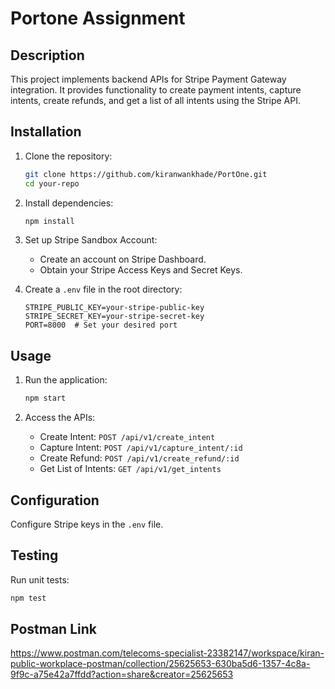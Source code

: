 # Portone Assignment

## Description
This project implements backend APIs for Stripe Payment Gateway integration. It provides functionality to create payment intents, capture intents, create refunds, and get a list of all intents using the Stripe API.

## Installation
1. Clone the repository:

    ```bash
    git clone https://github.com/kiranwankhade/PortOne.git
    cd your-repo
    ```

2. Install dependencies:

    ```bash
    npm install
    ```

3. Set up Stripe Sandbox Account:
   - Create an account on Stripe Dashboard.
   - Obtain your Stripe Access Keys and Secret Keys.

4. Create a `.env` file in the root directory:

    ```
    STRIPE_PUBLIC_KEY=your-stripe-public-key
    STRIPE_SECRET_KEY=your-stripe-secret-key
    PORT=8000  # Set your desired port
    ```

## Usage
1. Run the application:

    ```bash
    npm start
    ```

2. Access the APIs:
   - Create Intent: `POST /api/v1/create_intent`
   - Capture Intent: `POST /api/v1/capture_intent/:id`
   - Create Refund: `POST /api/v1/create_refund/:id`
   - Get List of Intents: `GET /api/v1/get_intents`

## Configuration
Configure Stripe keys in the `.env` file.

## Testing
Run unit tests:

```bash
npm test
```

## Postman Link

https://www.postman.com/telecoms-specialist-23382147/workspace/kiran-public-workplace-postman/collection/25625653-630ba5d6-1357-4c8a-9f9c-a75e42a7ffdd?action=share&creator=25625653
